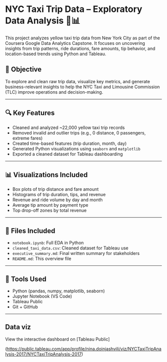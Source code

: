 # NYC Taxi Trip Data – Exploratory Data Analysis 🚕📊

This project analyzes yellow taxi trip data from New York City as part of the Coursera Google Data Analytics Capstone. It focuses on uncovering insights from trip patterns, ride durations, fare amounts, tip behavior, and location-based trends using Python and Tableau.

## 📌 Objective

To explore and clean raw trip data, visualize key metrics, and generate business-relevant insights to help the NYC Taxi and Limousine Commission (TLC) improve operations and decision-making.

---

## 🔍 Key Features

- Cleaned and analyzed ~22,000 yellow taxi trip records
- Removed invalid and outlier trips (e.g., 0 distance, 0 passengers, extreme fares)
- Created time-based features (trip duration, month, day)
- Generated Python visualizations using `seaborn` and `matplotlib`
- Exported a cleaned dataset for Tableau dashboarding

---

## 📊 Visualizations Included

- Box plots of trip distance and fare amount
- Histograms of trip duration, tips, and revenue
- Revenue and ride volume by day and month
- Average tip amount by payment type
- Top drop-off zones by total revenue

---

## 📁 Files Included

- `notebook.ipynb`: Full EDA in Python
- `cleaned_taxi_data.csv`: Cleaned dataset for Tableau use
- `executive_summary.md`: Final written summary for stakeholders
- `README.md`: This overview file

---

## 🧰 Tools Used

- Python (pandas, numpy, matplotlib, seaborn)
- Jupyter Notebook (VS Code)
- Tableau Public
- Git + GitHub

---

## Data viz

View the interactive dashboard on [Tableau Public]

(https://public.tableau.com/app/profile/nina.doinjashvili/viz/NYCTaxiTripAnalysis-2017/NYCTaxiTripAnalysis-2017)
